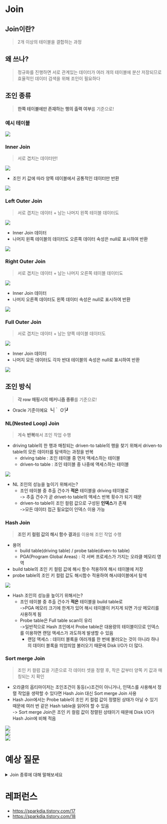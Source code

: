 # Join

## Join이란?

> 2개 이상의 테이블을 결합하는 과정

## 왜 쓰나?

> 정규화를 진행하면 서로 관계있는 데이터가 여러 개의 테이블에 분산 저장되므로 효율적인 데이터 검색을 위해 조인이 필요하다

## 조인 종류

> **한쪽 테이블에만 존재하는 행의 출력 여부**를 기준으로!

### 예시 테이블

![](./images/db_join_table.png)

### Inner Join

> 서로 겹치는 데이터만!

![](./images/db_inner_join_diagram.png)
<br/>

-   조인 키 값에 따라 양쪽 테이블에서 공통적인 데이터만 반환

![](./images/db_inner_join_table.png)

### Left Outer Join

> 서로 겹치는 데이터 + 남는 나머지 왼쪽 테이블 데이터도

![](./images/db_left_outer_join_diagram.png)
<br/>

-   Inner Join 데이터
-   나머지 왼쪽 테이블의 데이터도 오른쪽 데이터 속성은 null로 표시하여 반환

![](./images/db_left_outer_join_table.png)

### Right Outer Join

> 서로 겹치는 데이터 + 남는 나머지 오른쪽 테이블 데이터도

![](./images/db_right_outer_join_diagram.png)
<br/>

-   Inner Join 데이터
-   나머지 오른쪽 데이터도 왼쪽 데이터 속성은 null로 표시하여 반환

![](./images/db_right_outer_join_table.png)

### Full Outer Join

> 서로 겹치는 데이터 + 남는 양쪽 테이블 데이터도

![](./images/db_full_outer_join_diagram.png)
<br/>

-   Inner Join 데이터
-   나머지 모든 데이터도 각자 반대 테이블의 속성은 null로 표시하여 반환

![](./images/db_full_outer_join_table.png)

## 조인 방식

> **각 row 매핑시의 메커니즘 종류**를 기준으로!

-   Oracle 기준이에요 ┗|｀ O′|┛

### NL(Nested Loop) Join

> 계속 **반복**해서 조인 작업 수행

-   driving table의 한 행과 매칭되는 driven-to table의 행을 찾기 위해서 driven-to table의 모든 데이터를 탐색하는 과정을 반복
    -   driving table : 조인 테이블 중 먼저 액세스하는 테이블
    -   driven-to table : 조인 테이블 중 나중에 액세스하는 테이블

![](./images/db_nl_join.png)<br/>

-   NL 조인의 성능을 높이기 위해서는?
    -   조인 테이블 중 추출 건수가 **적은** 테이블을 driving 테이블로<br/>-> 추출 건수가 곧 drivet-to table의 액세스 반복 횟수가 되기 때문
    -   driven-to table이 조인 컬럼 값으로 구성된 **인덱스**가 존재<br/>->모든 데이터 접근 필요없이 인덱스 이용 가능

### Hash Join

> **조인 키 컬럼 값의 해시 함수 결과**를 이용해 조인 작업 수행

-   용어
    -   build table(driving table) / probe table(diven-to table)
    -   PGA(Program Global Areas) : 각 서버 프로세스가 가지는 오라클 메모리 영역
-   build table의 조인 키 컬럼 값에 해시 함수 적용하여 해시 테이블에 저장
-   probe table의 조인 키 컬럼 값도 해시함수 적용하여 해시테이블에서 탐색

![](./images/db_hash_join.png)<br/>

-   Hash 조인의 성능을 높이기 위해서는?
    -   조인 테이블 중 추출 건수가 **적은** 테이블을 build table로<br/>->PGA 메모리 크기에 한계가 있어 해시 테이블이 커지게 되면 가상 메모리를 사용하게 됨
    -   Probe table은 Full table scan이 유리<br/>->일반적으로 Hash 조인에서 Probe table은 대용량의 테이블이므로 인덱스를 이용하면 랜덤 액세스가 과도하게 발생할 수 있음
        -   랜덤 액세스 : 데이터 블록을 여러개를 한 번에 불러오는 것이 아니라 하나의 데이터 블록을 띄엄띄엄 불러오기 때문에 Disk I/O가 더 많다.

### Sort merge Join

> 조인 키 컬럼 값을 기준으로 각 데이터 셋을 정렬 후, 작은 값부터 양쪽 키 값과 매칭되는 지 확인

-   오라클의 옵티마이저는 조인조건이 동등(=)조건이 아니거나, 인덱스를 사용해서 정렬 작업을 생략할 수 있다면 Hash Join 대신 Sort merge Join 사용
-   Hash Join에서는 Probe table이 조인 키 컬럼 값이 정렬된 상태가 아닐 수 있기 때문에 여러 번 같은 Hash table을 읽어야 할 수 있음 <br/>-> Sort merge Join은 조인 키 컬럼 값이 정렬된 상태이기 때문에 Disk I/O가 Hash Join에 비해 적음

![](./images/db_sortmerge_join1.png)
<br/>
![](./images/db_sortmerge_join2.png)
<br/>
![](./images/db_sortmerge_join3.png)

# 예상 질문

<details>
<summary>
Join 종류에 대해 말해보세요</summary>
<div markdown="1">
<b>Inner, Left Outer, Right Outer, Full Outer Join이 있어요</b> .______.
</div>
</details>

# 레퍼런스

-   https://sparkdia.tistory.com/17
-   https://sparkdia.tistory.com/18
